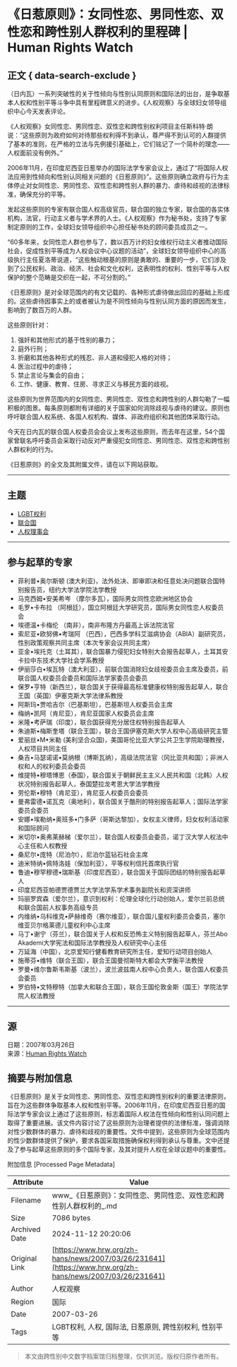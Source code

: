 # 《日惹原则》：女同性恋、男同性恋、双性恋和跨性别人群权利的里程碑 | Human Rights Watch

## 正文 { data-search-exclude }


（日内瓦）一系列突破性的关于性倾向与性别认同原则和国际法的出台，是争取基本人权和性别平等斗争中具有里程碑意义的进步。《人权观察》与全球妇女领导组织中心今天发表评论。

《人权观察》女同性恋、男同性恋、双性恋和跨性别权利项目主任斯科特·朗说：“这些原则为政府如何对待那些权利得不到承认，尊严得不到认可的人群提供了基本的准则，在严格的立法与先例援引基础上，它们铭记了一个简朴的理念——人权面前没有例外。”

2006年11月，在印度尼西亚日惹举办的国际法学专家会议上，通过了“将国际人权法应用到性倾向和性别认同相关问题的《日惹原则》”。这些原则确立政府与行为主体停止对女同性恋、男同性恋、双性恋和跨性别人群的暴力、虐待和歧视的法律标准，确保充分的平等。

发起这些原则的专家有联合国人权高级官员，联合国的独立专家，联合国的各实体机构，法官，行动主义者与学术界的人士。《人权观察》作为秘书处，支持了专家制定原则的工作，全球妇女领导组织中心担任秘书处的顾问委员成员之一。

“60多年来，女同性恋人群也参与了，数以百万计的妇女维权行动主义者推动国际社会，促成性别平等成为人权会议中心议题的活动”，全球妇女领导组织中心的高级执行主任夏洛蒂说道，“这些触动根基的原则是勇敢的、重要的一步，它们涉及到了公民权利、政治、经济、社会和文化权利，这表明性的权利、性别平等与人权保护的整个范畴是交织在一起，不可分割的。”

《日惹原则》是对全球范围内的有文记载的、各种形式虐待做出回应的基础上形成的。这些虐待因事实上的或者被认为是不同性倾向与性别认同方面的原因而发生，影响到了数百万的人群。

这些原则针对：
1. 强奸和其他形式的基于性别的暴力；
2. 庭外行刑；
3. 折磨和其他各种形式的残忍、非人道和侵犯人格的对待；
4. 医治过程中的虐待；
5. 禁止言论与集会的自由；
6. 工作、健康、教育、住房、寻求正义与移民方面的歧视。

这些原则为世界范围内的女同性恋、男同性恋、双性恋和跨性别的人群勾勒了一幅积极的图景。每条原则都附有详细的关于国家如何消除歧视与虐待的建议。原则也呼吁联合国人权系统、各国人权机构、媒体、非政府组织和其他团体采取行动。

今天在日内瓦的联合国人权委员会会议上发布这些原则，而去年在这里，54个国家曾联名呼吁委员会采取行动反对严重侵犯女同性恋、男同性恋、双性恋和跨性别人群权利的行为。

《日惹原则》的全文及其附属文件，请在以下网站获取。

---

## 主题
- [LGBT权利](/zh-hans/topic/lgbtquanli)
- [联合国](/zh-hans/topic/united-nations)
- [人权理事会](/zh-hans/topic/united-nations/renquanlishihui)

---

## 参与起草的专家

- 菲利普•奥尔斯顿 (澳大利亚)，法外处决、即审即决和任意处决问题联合国特别报告员，纽约大学法学院法学教授
- 马克西姆•安美希岑 （摩尔多瓦），国际男女同性恋欧洲地区协会
- 毛罗•卡布拉 （阿根廷），国立阿根廷大学研究员，国际男女同性恋人权委员会
- 埃德温•卡梅伦 （南非），南非布隆方丹最高上诉法院法官
- 索尼亚•欧努佛•考瑞阿 （巴西），巴西多学科艾滋病协会（ABIA）副研究员，性别政策观察共同主席（本次专家会议共同主席）
- 亚金•埃托克（土耳其），联合国暴力侵犯妇女特别大会报告起草人，土耳其安卡拉中东技术大学社会学系教授
- 伊丽莎白•埃瓦特（澳大利亚），前联合国消除妇女歧视委员会主席及委员，前联合国人权委员会委员和国际法学家委员会委员
- 保罗•亨特（新西兰），联合国关于获得最高标准健康权特别报告起草人，联合王国（英国）伊塞克斯大学法律系教授
- 阿斯玛•贾哈吉尔（巴基斯坦），巴基斯坦人权委员会主席
- 梅纳•凯阿（肯尼亚），肯尼亚国家人权委员会主席
- 米隆•考萨瑞（印度），联合国获得充分居住权特别报告起草人
- 朱迪斯•梅斯奎塔（联合王国），联合王国伊塞克斯大学人权中心高级研究主管
- 爱丽丝•M•米勒 (美利坚合众国)，美国哥伦比亚大学公共卫生学院助理教授，人权项目共同主任
- 桑吉•马瑟诺诺•莫纳根（博斯瓦纳），高级法院法官（冈比亚共和国）；非洲人权和人的权利委员会委员
- 维提特•穆塔博恩（泰国），联合国关于朝鲜民主主义人民共和国（北韩）人权状况特别报告起草人，泰国楚拉龙考恩大学法学教授
- 劳伦斯•穆特（肯尼亚），肯尼亚人权委员会委员
- 曼弗雷德•诺瓦克（奥地利），联合国关于酷刑的特别报告起草人；国际法学家委员会委员
- 安娜•埃勒纳•奥班多•门多萨（哥斯达黎加），女权主义律师，妇女权利活动家和国际顾问
- 米切尔•奥弗莱赫梯（爱尔兰），联合国人权委员会委员，诺丁汉大学人权法中心主任和人权教授
- 桑尼尔•庞特（尼泊尔），尼泊尔蓝钻石社会主席
- 迪米特纳•佩特洛娃（保加利亚），平等权利信托首席执行官
- 鲁迪•穆罕穆德•瑞斯基（印度尼西亚），联合国关于国际团结的特别报告起草人
- 印度尼西亚帕德贾德贾兰大学法学系学术事务副院长和资深讲师
- 玛丽罗宾森（爱尔兰），意识到权利：伦理全球化行动创始人，爱尔兰前总统和联合国前人权事务高级专员
- 内维纳•乌科维克•萨赫维奇（赛尔维亚），联合国儿童权利委员会委员，塞尔维亚贝尔格莱德儿童权利中心主席
- 马丁•谢宁（芬兰），联合国关于人权和反恐怖主义特别报告起草人，芬兰Abo Akademi大学宪法和国际法学教授及人权研究中心主任
- 万延海（中国），北京爱知行健看教育研究所主任，爱知行动项目创始人
- 施蒂芬•维特（联合王国），联合王国曼彻斯特大都会大学衡平法教授
- 罗曼•维尔鲁斯韦斯基（波兰），波兰波兹南人权中心负责人，联合国人权委员会委员
- 罗伯特•文特穆特（加拿大和联合王国），联合王国伦敦金斯（国王）学院法学院人权法教授

--- 

## 源
日期：2007年03月26日  
来源：[Human Rights Watch](https://www.hrw.org/zh-hans/news/2007/03/26/yogyakarta-principles-milestone-lesbian-gay-bisexual-and-transgender-rights)

## 摘要与附加信息

<!-- tcd_abstract -->
《日惹原则》是关于女同性恋、男同性恋、双性恋和跨性别权利的重要法律原则，旨在为这些群体争取基本人权和性别平等。2006年11月，在印度尼西亚日惹的国际法学专家会议上通过了这些原则，标志着国际人权法在性倾向和性别认同问题上取得了重要进展。该文件内容讨论了这些原则为治理者提供的法律标准，强调消除对性少数群体的暴力、虐待和歧视的重要性。文件中提到，这些原则为全球范围内的性少数群体提供了保护，要求各国采取措施确保权利得到承认与尊重。文中还提及了参与起草这些原则的多个国际专家，及其对提升人权在全球议题中的重要性。
<!-- tcd_abstract_end -->

附加信息 [Processed Page Metadata]

| Attribute       | Value                                  |
|-----------------|----------------------------------------|
| Filename        | www_《日惹原则》：女同性恋、男同性恋、双性恋和跨性别人群权利的_.md                             |
| Size            | 7086 bytes                           |
| Archived Date   | 2024-11-12 20:20:06                             |
| Original Link   | [https://www.hrw.org/zh-hans/news/2007/03/26/231641](https://www.hrw.org/zh-hans/news/2007/03/26/231641)                       |
| Author          | 人权观察                               |
| Region          | 国际                               |
| Date            | 2007-03-26                                 |
| Tags            | LGBT权利, 人权, 国际法, 日惹原则, 跨性别权利, 性别平等                                 |
>
> 本文由跨性别中文数字档案馆归档整理，仅供浏览。版权归原作者所有。
>